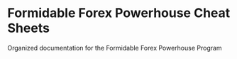 # Formidable Forex Powerhouse Cheat Sheets

Organized documentation for the Formidable Forex Powerhouse Program
